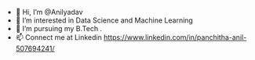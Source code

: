 - 👋 Hi, I’m @Anilyadav
- 👀 I’m interested in Data Science and Machine Learning
- 🌱 I’m pursuing my B.Tech .
- 📫 Connect me at Linkedin  https://www.linkedin.com/in/panchitha-anil-507694241/

<!---
Anilyadav1718/Anilyadav1718 is a ✨ special ✨ repository because its `README.md` (this file) appears on your GitHub profile.
You can click the Preview link to take a look at your changes.
--->
